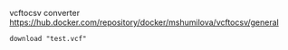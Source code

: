 
vcftocsv converter 
https://hub.docker.com/repository/docker/mshumilova/vcftocsv/general
   
    download "test.vcf"
   






